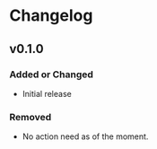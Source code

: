 # Changelog

## v0.1.0

### Added or Changed
- Initial release

### Removed

- No action need as of the moment.